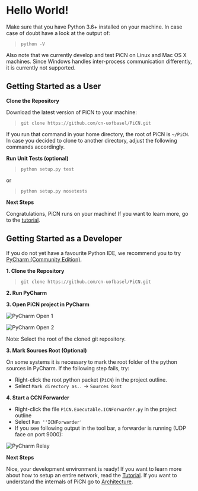 # Hello World!

Make sure that you have Python 3.6+ installed on your machine. In case case of doubt have a look at the output of:

> `python -V`

Also note that we currently develop and test PiCN on Linux and Mac OS X machines. Since Windows handles inter-process communication differently, it is currently not supported.



## Getting Started as a User

**Clone the Repository**

Download the latest version of PiCN to your machine:

> `git clone https://github.com/cn-uofbasel/PiCN.git`

If you run that command in your home directory, the root of PiCN is `~/PiCN`. In case you decided to clone to another directory, adjust the following commands accordingly.


**Run Unit Tests (optional)**

> `python setup.py test`

or

> `python setup.py nosetests`


**Next Steps**

Congratulations, PiCN runs on your machine! If you want to learn more, go to the [tutorial](tutorial.md).  



## Getting Started as a Developer

If you do not yet have a favourite Python IDE, we recommend you to try [PyCharm (Community Edition)](https://www.jetbrains.com/pycharm/download).

**1. Clone the Repository**

> `git clone https://github.com/cn-uofbasel/PiCN.git`


**2. Run PyCharm**


**3. Open PiCN project in PyCharm**

![PyCharm Open 1](https://raw.githubusercontent.com/cn-uofbasel/PiCN/master/doc/pycharm-open-1.png "PyCharm Open 1")

![PyCharm Open 2](https://raw.githubusercontent.com/cn-uofbasel/PiCN/master/doc/pycharm-open-2.png "PyCharm Open 2")

Note: Select the root of the cloned git repository.


**3. Mark Sources Root (Optional)**

On some systems it is necessary to mark the root folder of the python sources in PyCharm. If the following step fails, try:
 * Right-click the root python packet (`PiCN`) in the project outline.
 * Select `Mark directory as..` -> `Sources Root`
 
 
**4. Start a CCN Forwarder**
 
 * Right-click the file `PiCN.Executable.ICNForwarder.py` in the project outline
 * Select `Run ''ICNForwarder'`
 * If you see following output in the tool bar, a forwarder is running (UDP face on port 9000):
 
 ![PyCharm Relay](https://raw.githubusercontent.com/cn-uofbasel/PiCN/master/doc/pycharm-run-relay.png "PyCharm Open 2")


**Next Steps**

Nice, your development environment is ready! If you want to learn more about how to setup an entire network, read the [Tutorial](tutorial.md). If you want to understand the internals of PiCN go to [Architecture](architecture.md).
